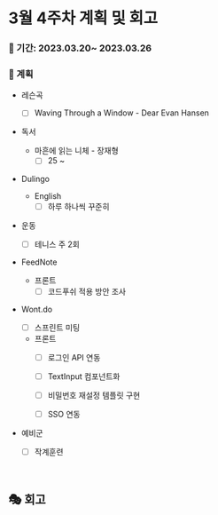 # 3월 4주차 계획 및 회고

### 📆 기간: 2023.03.20~ 2023.03.26

### 📑 계획

- 레슨곡

  - [ ] Waving Through a Window - Dear Evan Hansen
- 독서
  - 마흔에 읽는 니체 - 장재형
    - [ ] 25 ~
- Dulingo
  - English
    - [ ] 하루 하나씩 꾸준히
- 운동
  - [ ] 테니스 주 2회
- FeedNote
  - 프론트
    - [ ] 코드푸쉬 적용 방안 조사
- Wont.do
  - [ ] 스프린트 미팅
  - 프론트
    - [ ] 로그인 API 연동
    - [ ] TextInput 컴포넌트화
    - [ ] 비밀번호 재설정 템플릿 구현
    - [ ] SSO 연동
  

- 예비군
  - [ ] 작계훈련

<br/>

## 🎭 회고

